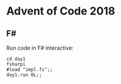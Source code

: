 # Advent of Code 2018

## F#

Run code in F# interactive:

```
cd day1
fsharpi
#load "impl.fs";;
day1.run 0L;;
```
